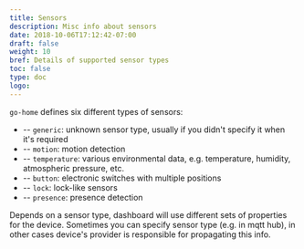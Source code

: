 ```yaml
---
title: Sensors
description: Misc info about sensors
date: 2018-10-06T17:12:42-07:00
draft: false
weight: 10
bref: Details of supported sensor types
toc: false
type: doc
logo:
---
```


`go-home` defines six different types of sensors: 

* <i class="sen_generic"></i> -- `generic`: unknown sensor type, usually if you didn't specify it when it's required
* <i class="sen_motion"></i> -- `motion`: motion detection
* <i class="sen_temperature"></i> -- `temperature`: various environmental data, e.g. temperature, humidity, atmospheric pressure, etc. 
* <i class="sen_button"></i> -- `button`: electronic switches with multiple positions
* <i class="sen_lock"></i> -- `lock`: lock-like sensors
* <i class="sen_presence"></i> -- `presence`: presence detection

Depends on a sensor type, dashboard will use different sets of properties for the device. Sometimes you can specify sensor type (e.g. in mqtt hub), in other cases device's provider is responsible for propagating this info.